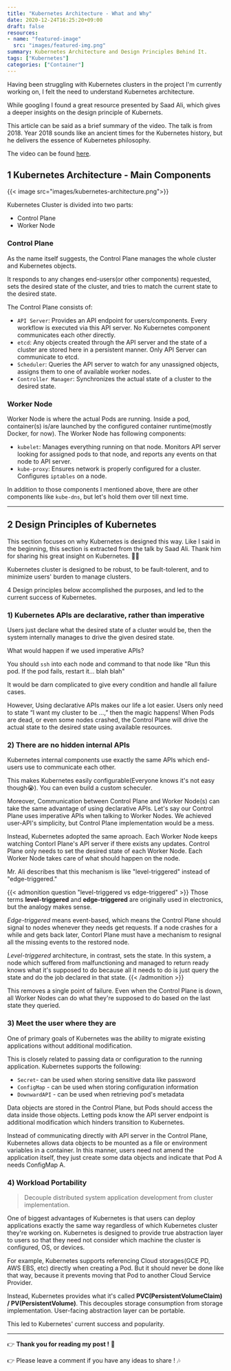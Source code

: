 ```yaml
---
title: "Kubernetes Architecture - What and Why"
date: 2020-12-24T16:25:20+09:00
draft: false
resources:
- name: "featured-image"
  src: "images/featured-img.png"
summary: Kubernetes Architecture and Design Principles Behind It.
tags: ["Kubernetes"]
categories: ["Container"]
---
```


Having been struggling with Kubernetes clusters in the project I'm currently working on, I felt the need to understand Kubernetes architecture.

While googling I found a great resource presented by Saad Ali, which gives a deeper insights on the design principle of Kubernets. 

This article can be said as a brief summary of the video. The talk is from 2018. Year 2018 sounds like an ancient times for the Kubernetes history, but he delivers the essence of Kubernetes philosophy. 

The video can be found [here](https://www.youtube.com/watch?v=ZuIQurh_kDk).

## 1 Kubernetes Architecture - Main Components

{{< image src="images/kubernetes-architecture.png">}}

Kubernetes Cluster is divided into two parts:

- Control Plane
- Worker Node

### Control Plane

As the name itself suggests, the Control Plane manages the whole cluster and Kubernetes objects.

It responds to any changes end-users(or other components) requested, sets the desired state of the cluster, and tries to match the current state to the desired state.

The Control Plane consists of:

- `API Server`: Provides an API endpoint for users/components. Every workflow is executed via this API server. No Kubernetes component communicates each other directly.
- `etcd`: Any objects created through the API server and the state of a cluster are stored here in a persistent manner. Only API Server can communicate to etcd.
- `Scheduler`: Queries the API server to watch for any unassigned objects, assigns them to one of available worker nodes.
- `Controller Manager`: Synchronizes the actual state of a cluster to the desired state.

### Worker Node

Worker Node is where the actual Pods are running. Inside a pod, container(s) is/are launched by the configured container runtime(mostly Docker, for now). The Worker Node has following components:

- `kubelet`: Manages everything running on that node. Monitors API server looking for assigned pods to that node, and reports any events on that node to API server.
- `kube-proxy`: Ensures network is properly configured for a cluster. Configures `iptables` on a node.

In addition to those components I mentioned above, there are other components like `kube-dns`, but let's hold them over till next time. 

---

## 2 Design Principles of Kubernetes

This section focuses on why Kubernetes is designed this way. Like I said in the beginning, this section is extracted from the talk by Saad Ali. Thank him for sharing his great insight on Kubernetes. :clap::clap:

Kubernetes cluster is designed to be robust, to be fault-tolerent, and to minimize users' burden to manage clusters.

4 Design principles below accomplished the purposes, and led to the current success of Kubernetes.

### 1) Kubernetes APIs are declarative, rather than imperative

Users just declare what the desired state of a cluster would be, then the system internally manages to drive the given desired state.

What would happen if we used imperative APIs?

You should `ssh` into each node and command to that node like "Run this pod. If the pod fails, restart it... blah blah"

It would be darn complicated to give every condition and handle all failure cases.

However, Using declarative APIs makes our life a lot easier. Users only need to state “I want my cluster to be …,” then the magic happens! When Pods are dead, or even some nodes crashed, the Control Plane will drive the actual state to the desired state using available resources.

### 2) There are no hidden internal APIs

Kubernetes internal components use exactly the same APIs which end-users use to communicate each other.

This makes Kubernetes easily configurable(Everyone knows it's not easy though:sob:). You can even build a custom scheculer.

Moreover, Communication between Control Plane and Worker Node(s) can take the same advantage of using declarative APIs. Let's say our Control Plane uses imperative APIs when talking to Worker Nodes. We achieved user-API's simplicity, but Control Plane implementation would be a mess.

Instead, Kubernetes adopted the same aproach. Each Worker Node keeps watching Contorl Plane's API server if there exists any updates. Control Plane only needs to set the desired state of each Worker Node. Each Worker Node takes care of what should happen on the node.

Mr. Ali describes that this mechanism is like "level-triggered" instead of "edge-triggered."

{{< admonition question "level-triggered vs edge-triggered" >}}
Those terms **level-triggered** and **edge-triggered** are originally used in electronics, but the analogy makes sense.

_Edge-triggered_ means event-based, which means the Control Plane should signal to nodes whenever they needs get requests. If a node crashes for a while and gets back later, Contorl Plane must have a mechanism to resignal all the missing events to the restored node.

_Level-triggered_ architecture, in contrast, sets the state. In this system, a node which suffered from malfunctioning and managed to return ready knows what it's supposed to do because all it needs to do is just query the state and do the job declared in that state.
{{< /admonition >}}

This removes a single point of failure. Even when the Control Plane is down, all Worker Nodes can do what they're supposed to do based on the last state they queried.

### 3) Meet the user where they are

One of primary goals of Kubernetes was the ability to migrate existing applications without additional modification.

This is closely related to passing data or configuration to the running application. Kubernetes supports the following:
- `Secret`- can be used when storing sensitive data like password
- `ConfigMap` - can be used when storing configuration information
- `DownwardAPI` - can be used when retrieving pod's metadata

Data objects are stored in the Control Plane, but Pods should access the data inside those objects. Letting pods know the API server endpoint is additional modification which hinders transition to Kubernetes. 

Instead of communicating directly with API server in the Control Plane, Kubernetes allows data objects to be mounted as a file or environment variables in a container. In this manner, users need not amend the application itself, they just create some data objects and indicate that Pod A needs ConfigMap A.

### 4) Workload Portability 

> Decouple distributed system application development from cluster implementation.

One of biggest advantages of Kubernetes is that users can deploy applications exactly the same way regardless of which Kubernetes cluster they're working on. Kubernetes is designed to provide true abstraction layer to users so that they need not consider which machine the cluster is configured, OS, or devices.

For example, Kubernetes supports referencing Cloud storages(GCE PD, AWS EBS, etc) directly when creating a Pod. But it should never be done like that way, because it prevents moving that Pod to another Cloud Service Provider.

Instead, Kubernetes provides what it's called **PVC(PersistentVolumeClaim) / PV(PersistentVolume)**. This decouples storage consumption from storage implementation. User-facing abstraction layer can be portable. 

This led to Kubernetes' current success and popularity.

---

:point_right: **Thank you for reading my post !** :pray:

:point_right: Please leave a comment if you have any ideas to share ! :notes:
